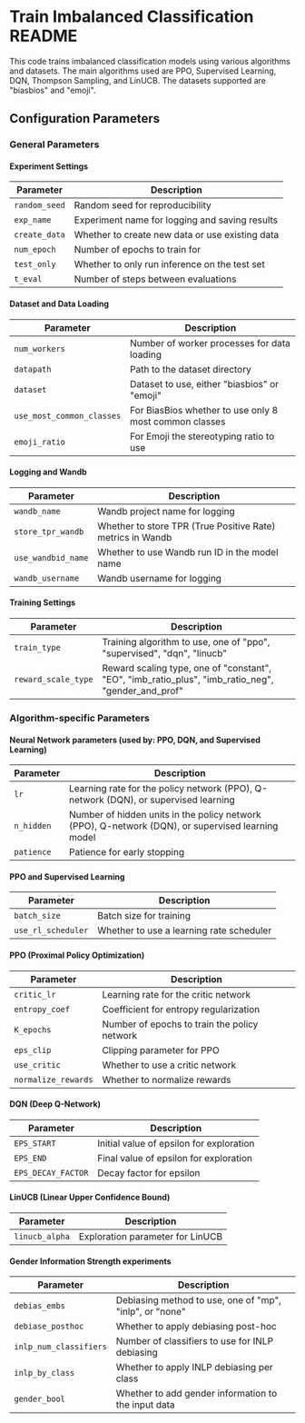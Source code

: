 

# Train Imbalanced Classification README

This code trains imbalanced classification models using various algorithms and datasets. The main algorithms used are PPO, Supervised Learning, DQN, Thompson Sampling, and LinUCB. The datasets supported are "biasbios" and "emoji".

## Configuration Parameters

### General Parameters

#### Experiment Settings
| Parameter | Description |
|-----------|-------------|
| `random_seed` | Random seed for reproducibility |
| `exp_name` | Experiment name for logging and saving results |
| `create_data` | Whether to create new data or use existing data |
| `num_epoch` | Number of epochs to train for |
| `test_only` | Whether to only run inference on the test set |
| `t_eval` | Number of steps between evaluations |

#### Dataset and Data Loading
| Parameter | Description |
|-----------|-------------|
| `num_workers` | Number of worker processes for data loading |
| `datapath` | Path to the dataset directory |
| `dataset` | Dataset to use, either "biasbios" or "emoji" |
| `use_most_common_classes` | For BiasBios whether to use only 8 most common classes |
| `emoji_ratio` | For Emoji the stereotyping ratio to use |


#### Logging and Wandb
| Parameter | Description |
|-----------|-------------|
| `wandb_name` | Wandb project name for logging |
| `store_tpr_wandb` | Whether to store TPR (True Positive Rate) metrics in Wandb |
| `use_wandbid_name` | Whether to use Wandb run ID in the model name |
| `wandb_username` | Wandb username for logging |

#### Training Settings
| Parameter | Description |
|-----------|-------------|
| `train_type` | Training algorithm to use, one of "ppo", "supervised", "dqn", "linucb" |
| `reward_scale_type` | Reward scaling type, one of "constant", "EO", "imb_ratio_plus", "imb_ratio_neg", "gender_and_prof" |


### Algorithm-specific Parameters

#### Neural Network parameters (used by: PPO, DQN, and Supervised Learning)
| Parameter | Description |
|-----------|-------------|
| `lr` | Learning rate for the policy network (PPO), Q-network (DQN), or supervised learning |
| `n_hidden` | Number of hidden units in the policy network (PPO), Q-network (DQN), or supervised learning model |
| `patience` | Patience for early stopping |

#### PPO and Supervised Learning
| Parameter | Description |
|-----------|-------------|
| `batch_size` | Batch size for training |
| `use_rl_scheduler` | Whether to use a learning rate scheduler |


#### PPO (Proximal Policy Optimization)
| Parameter | Description |
|-----------|-------------|
| `critic_lr` | Learning rate for the critic network |
| `entropy_coef` | Coefficient for entropy regularization |
| `K_epochs` | Number of epochs to train the policy network |
| `eps_clip` | Clipping parameter for PPO |
| `use_critic` | Whether to use a critic network |
| `normalize_rewards` | Whether to normalize rewards |

#### DQN (Deep Q-Network)
| Parameter | Description |
|-----------|-------------|
| `EPS_START` | Initial value of epsilon for exploration |
| `EPS_END` | Final value of epsilon for exploration |
| `EPS_DECAY_FACTOR` | Decay factor for epsilon |

#### LinUCB (Linear Upper Confidence Bound)
| Parameter | Description |
|-----------|-------------|
| `linucb_alpha` | Exploration parameter for LinUCB |

#### Gender Information Strength experiments
| Parameter | Description |
|-----------|-------------|
| `debias_embs` | Debiasing method to use, one of "mp", "inlp", or "none" |
| `debiase_posthoc` | Whether to apply debiasing post-hoc |
| `inlp_num_classifiers` | Number of classifiers to use for INLP debiasing |
| `inlp_by_class` | Whether to apply INLP debiasing per class |
| `gender_bool` | Whether to add gender information to the input data |

